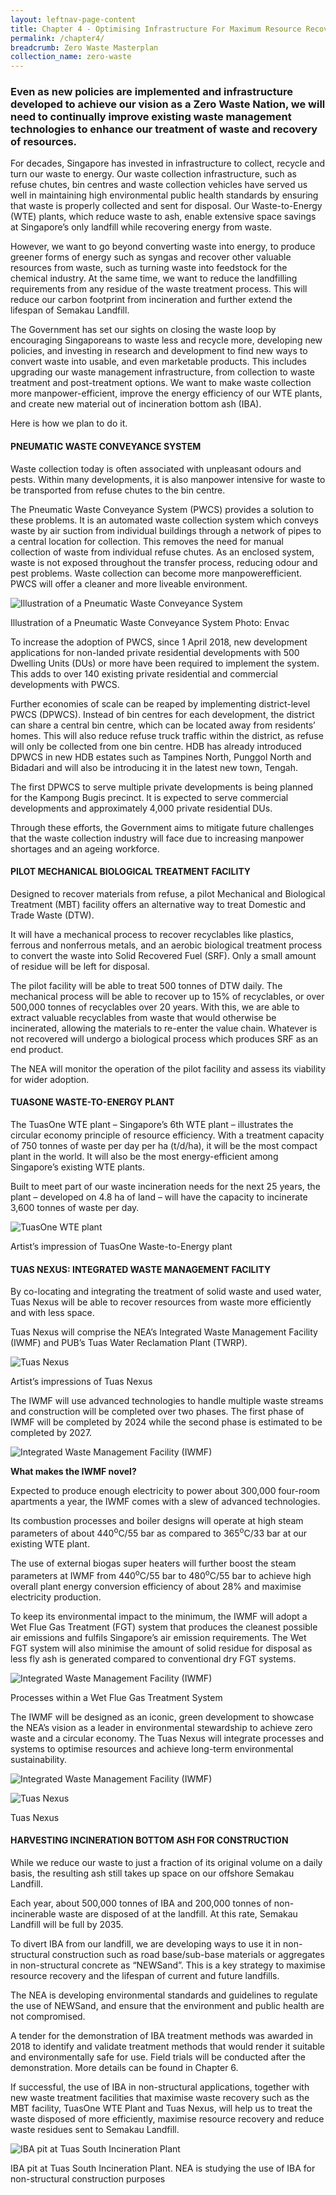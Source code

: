 ```yaml
---
layout: leftnav-page-content
title: Chapter 4 - Optimising Infrastructure For Maximum Resource Recovery
permalink: /chapter4/
breadcrumb: Zero Waste Masterplan 
collection_name: zero-waste
---
```


### Even as new policies are implemented and infrastructure developed to achieve our vision as a Zero Waste Nation, we will need to continually improve existing waste management technologies to enhance our treatment of waste and recovery of resources.

For decades, Singapore has invested in
infrastructure to collect, recycle and turn
our waste to energy. Our waste collection
infrastructure, such as refuse chutes, bin
centres and waste collection vehicles
have served us well in maintaining high
environmental public health standards by
ensuring that waste is properly collected and
sent for disposal. Our Waste-to-Energy (WTE)
plants, which reduce waste to ash, enable
extensive space savings at Singapore’s only
landfill while recovering energy from waste.

However, we want to go beyond converting
waste into energy, to produce greener forms
of energy such as syngas and recover other
valuable resources from waste, such as
turning waste into feedstock for the chemical
industry. At the same time, we want to
reduce the landfilling requirements from
any residue of the waste treatment process.
This will reduce our carbon footprint from
incineration and further extend the lifespan
of Semakau Landfill.

The Government has set our sights on closing
the waste loop by encouraging Singaporeans
to waste less and recycle more, developing
new policies, and investing in research and
development to find new ways to convert
waste into usable, and even marketable
products. This includes upgrading our waste
management infrastructure, from collection
to waste treatment and post-treatment
options. We want to make waste collection
more manpower-efficient, improve the energy
efficiency of our WTE plants, and create new
material out of incineration bottom ash (IBA).

Here is how we plan to do it.

#### PNEUMATIC WASTE CONVEYANCE SYSTEM

Waste collection today is often associated with
unpleasant odours and pests. Within many
developments, it is also manpower intensive for
waste to be transported from refuse chutes to
the bin centre.

The Pneumatic Waste Conveyance System
(PWCS) provides a solution to these problems. It
is an automated waste collection system which
conveys waste by air suction from individual
buildings through a network of pipes to a central
location for collection. This removes the need
for manual collection of waste from individual
refuse chutes. As an enclosed system, waste is
not exposed throughout the transfer process,
reducing odour and pest problems. Waste
collection can become more manpowerefficient.
PWCS will offer a cleaner and more
liveable environment.

![Illustration of a Pneumatic Waste Conveyance System](/images/ch4-PWCS.png)
<caption>Illustration of a Pneumatic Waste Conveyance System Photo: Envac</caption>

To increase the adoption of PWCS, since
1 April 2018, new development applications
for non-landed private residential
developments with 500 Dwelling Units (DUs)
or more have been required to implement the
system. This adds to over 140 existing private
residential and commercial developments
with PWCS.

Further economies of scale can be reaped by
implementing district-level PWCS (DPWCS).
Instead of bin centres for each development,
the district can share a central bin centre,
which can be located away from residents’
homes. This will also reduce refuse truck
traffic within the district, as refuse will
only be collected from one bin centre. HDB
has already introduced DPWCS in new
HDB estates such as Tampines North,
Punggol North and Bidadari and will also be
introducing it in the latest new town, Tengah.

The first DPWCS to serve multiple private
developments is being planned for the
Kampong Bugis precinct. It is expected
to serve commercial developments and
approximately 4,000 private residential DUs.

Through these efforts, the Government aims
to mitigate future challenges that the waste
collection industry will face due to increasing
manpower shortages and an ageing
workforce.

#### PILOT MECHANICAL BIOLOGICAL TREATMENT FACILITY

Designed to recover materials from refuse,
a pilot Mechanical and Biological Treatment
(MBT) facility offers an alternative way to
treat Domestic and Trade Waste (DTW).

It will have a mechanical process to recover
recyclables like plastics, ferrous and nonferrous
metals, and an aerobic biological
treatment process to convert the waste into
Solid Recovered Fuel (SRF). Only a small
amount of residue will be left for disposal.

The pilot facility will be able to treat 500
tonnes of DTW daily. The mechanical
process will be able to recover up to 15%
of recyclables, or over 500,000 tonnes of
recyclables over 20 years. With this, we are
able to extract valuable recyclables from
waste that would otherwise be incinerated,
allowing the materials to re-enter the value
chain. Whatever is not recovered will undergo
a biological process which produces SRF as
an end product.

The NEA will monitor the operation of the pilot
facility and assess its viability for
wider adoption.

#### TUASONE WASTE-TO-ENERGY PLANT

The TuasOne WTE plant – Singapore’s 6th
WTE plant – illustrates the circular economy
principle of resource efficiency. With a
treatment capacity of 750 tonnes of waste
per day per ha (t/d/ha), it will be the most
compact plant in the world. It will also be the
most energy-efficient among Singapore’s
existing WTE plants.

Built to meet part of our waste incineration
needs for the next 25 years, the plant –
developed on 4.8 ha of land – will have the
capacity to incinerate 3,600 tonnes of
waste per day.

![TuasOne WTE plant](/images/ch4-tuasone.jpg)
<caption>Artist’s impression of TuasOne Waste-to-Energy plant</caption>

#### TUAS NEXUS: INTEGRATED WASTE MANAGEMENT FACILITY

By co-locating and integrating the treatment
of solid waste and used water, Tuas Nexus will
be able to recover resources from waste more
efficiently and with less space.

Tuas Nexus will comprise the NEA’s Integrated
Waste Management Facility (IWMF) and PUB’s
Tuas Water Reclamation Plant (TWRP).

![Tuas Nexus](/images/ch4-tuas-nexus.jpg)
<caption>Artist’s impressions of Tuas Nexus</caption>

The IWMF will use advanced technologies to
handle multiple waste streams and construction
will be completed over two phases. The first
phase of IWMF will be completed by 2024 while
the second phase is estimated to be completed
by 2027.


![Integrated Waste Management Facility (IWMF)](/images/ch4-IWMF.png)

**What makes the IWMF novel?**

Expected to produce enough electricity to
power about 300,000 four-room apartments
a year, the IWMF comes with a slew of
advanced technologies.

Its combustion processes and boiler designs
will operate at high steam parameters of
about 440<sup>o</sup>C/55 bar as compared to
365<sup>o</sup>C/33 bar at our existing WTE plant.

The use of external biogas super heaters
will further boost the steam parameters at
IWMF from 440<sup>o</sup>C/55 bar to 480<sup>o</sup>C/55 bar to
achieve high overall plant energy conversion
efficiency of about 28% and maximise
electricity production.

To keep its environmental impact to the
minimum, the IWMF will adopt a Wet Flue
Gas Treatment (FGT) system that produces
the cleanest possible air emissions and
fulfils Singapore’s air emission requirements.
The Wet FGT system will also minimise the
amount of solid residue for disposal as less
fly ash is generated compared to conventional
dry FGT systems.

![Integrated Waste Management Facility (IWMF)](/images/ch4-wet-flue.png)
<caption>Processes within a Wet Flue Gas Treatment System</caption>

The IWMF will be designed as an iconic,
green development to showcase the
NEA’s vision as a leader in environmental
stewardship to achieve zero waste and
a circular economy. The Tuas Nexus
will integrate processes and systems to
optimise resources and achieve long-term
environmental sustainability.

![Integrated Waste Management Facility (IWMF)](/images/ch4-synergies.png)

![Tuas Nexus](/images/ch4-tuas-nexus-infographic.png)
<caption>Tuas Nexus</caption>


#### HARVESTING INCINERATION BOTTOM ASH FOR CONSTRUCTION

While we reduce our waste to just a fraction
of its original volume on a daily basis, the
resulting ash still takes up space on our
offshore Semakau Landfill.

Each year, about 500,000 tonnes of IBA and
200,000 tonnes of non-incinerable waste
are disposed of at the landfill. At this rate,
Semakau Landfill will be full by 2035.

To divert IBA from our landfill, we are
developing ways to use it in non-structural
construction such as road base/sub-base
materials or aggregates in non-structural
concrete as “NEWSand”. This is a key strategy
to maximise resource recovery and the
lifespan of current and future landfills.

The NEA is developing environmental
standards and guidelines to regulate the use
of NEWSand, and ensure that the environment
and public health are not compromised.

A tender for the demonstration of IBA
treatment methods was awarded in 2018 to
identify and validate treatment methods that
would render it suitable and environmentally
safe for use. Field trials will be conducted after
the demonstration. More details can be found
in Chapter 6.

If successful, the use of IBA in non-structural
applications, together with new waste
treatment facilities that maximise waste
recovery such as the MBT facility, TuasOne
WTE Plant and Tuas Nexus, will help us to
treat the waste disposed of more efficiently,
maximise resource recovery and reduce waste
residues sent to Semakau Landfill.

![IBA pit at Tuas South Incineration Plant](/images/ch4-IBA-pit.png)
<caption>IBA pit at Tuas South Incineration Plant. NEA is studying the use of IBA for non-structural construction purposes</caption>
